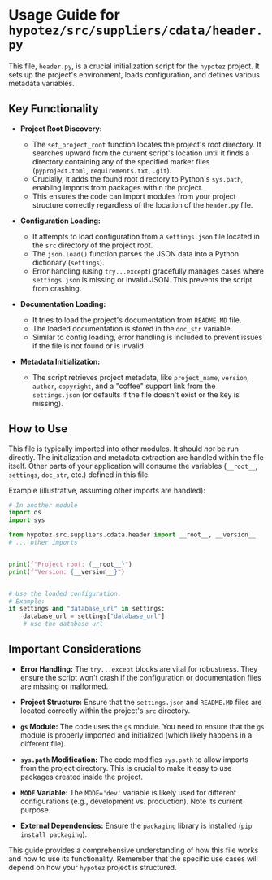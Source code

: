 # Usage Guide for `hypotez/src/suppliers/cdata/header.py`

This file, `header.py`, is a crucial initialization script for the `hypotez` project.  It sets up the project's environment, loads configuration, and defines various metadata variables.

## Key Functionality

* **Project Root Discovery:**
    * The `set_project_root` function locates the project's root directory. It searches upward from the current script's location until it finds a directory containing any of the specified marker files (`pyproject.toml`, `requirements.txt`, `.git`).
    * Crucially, it adds the found root directory to Python's `sys.path`, enabling imports from packages within the project.
    * This ensures the code can import modules from your project structure correctly regardless of the location of the `header.py` file.


* **Configuration Loading:**
    * It attempts to load configuration from a `settings.json` file located in the `src` directory of the project root.
    * The `json.load()` function parses the JSON data into a Python dictionary (`settings`).
    * Error handling (using `try...except`) gracefully manages cases where `settings.json` is missing or invalid JSON.  This prevents the script from crashing.

* **Documentation Loading:**
    * It tries to load the project's documentation from `README.MD` file.
    * The loaded documentation is stored in the `doc_str` variable.
    * Similar to config loading, error handling is included to prevent issues if the file is not found or is invalid.

* **Metadata Initialization:**
    * The script retrieves project metadata, like `project_name`, `version`, `author`, `copyright`, and a "coffee" support link from the `settings.json` (or defaults if the file doesn't exist or the key is missing).


## How to Use

This file is typically imported into other modules.  It should *not* be run directly.  The initialization and metadata extraction are handled within the file itself.  Other parts of your application will consume the variables (`__root__`, `settings`, `doc_str`, etc.) defined in this file.

Example (illustrative, assuming other imports are handled):

```python
# In another module
import os
import sys

from hypotez.src.suppliers.cdata.header import __root__, __version__
# ... other imports


print(f"Project root: {__root__}")
print(f"Version: {__version__}")


# Use the loaded configuration.
# Example:
if settings and "database_url" in settings:
    database_url = settings["database_url"]
    # use the database url
```

## Important Considerations

* **Error Handling:**  The `try...except` blocks are vital for robustness.  They ensure the script won't crash if the configuration or documentation files are missing or malformed.


* **Project Structure:**  Ensure that the `settings.json` and `README.MD` files are located correctly within the project's `src` directory.


* **`gs` Module:**  The code uses the `gs` module.  You need to ensure that the `gs` module is properly imported and initialized (which likely happens in a different file).


* **`sys.path` Modification:** The code modifies `sys.path` to allow imports from the project directory. This is crucial to make it easy to use packages created inside the project.


* **`MODE` Variable:** The `MODE='dev'` variable is likely used for different configurations (e.g., development vs. production). Note its current purpose.


* **External Dependencies:** Ensure the `packaging` library is installed (`pip install packaging`).


This guide provides a comprehensive understanding of how this file works and how to use its functionality. Remember that the specific use cases will depend on how your `hypotez` project is structured.